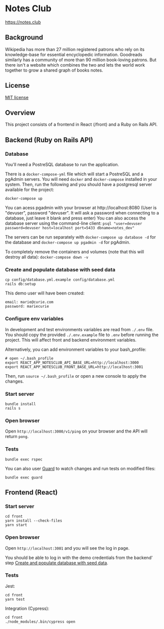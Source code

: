 # Notes Club
https://notes.club

## Background

Wikipedia has more than 27 million registered patrons who rely on its knowledge-base for essential encyclopedic information. Goodreads similarly has a community of more than 90 million book-loving patrons. But there isn't a website which combines the two and lets the world work together to grow a shared graph of books notes.

## License
[MIT license](LICENSE)

## Overview
This project consists of a frontend in React (/front) and a Ruby on Rails API.

## Backend (Ruby on Rails API)

### Database

You'll need a PostreSQL database to run the application.

There is a `docker-compose-yml` file which will start a PostreSQL and a pgAdmin servers. You will need `docker` and `docker-compose` installed in your system. Then, run the following and you should have a postgresql server available for the project:
```
docker-compose up
```

You can acess pgadmin with your browser at http://localhost:8080 (User is "devuser", password "devuser". It will ask a password when connecting to a database, just leave it blank and press enter) You can also access the database server using the command-line client: `psql "user=devuser password=devuser host=localhost port=5433 dbname=notes_dev"`

The servers can be run separately with `docker-compose up database -d` for the database and `docker-compose up pgadmin -d` for pgAdmin.

To completely remove the containers and volumes (note that this will destroy all data): `docker-compose down -v`

### Create and populate database with seed data
```
cp config/database.yml.example config/database.yml
rails db:setup
```

This demo user will have been created:
```
email: marie@curie.com
password: mariecurie
```

### Configure env variables
In development and test environments variables are read from `./.env` file. You should copy the provided `./.env.example` file to `.env`  before running the project. This will affect front and backend environment variables.

Alternatively, you can add environment variables to your bash_profile:
```
# open ~/.bash_profile
export REACT_APP_NOTESCLUB_API_BASE_URL=http://localhost:3000
export REACT_APP_NOTESCLUB_FRONT_BASE_URL=http://localhost:3001
```

Then, run `source ~/.bash_profile` or open a new console to apply the changes.

### Start server
```
bundle install
rails s
```

### Open browser

Open `http://localhost:3000/v1/ping` on your browser and the API will return `pong`.

### Tests

```
bundle exec rspec
```

You can also user [Guard](https://github.com/guard/guard) to watch changes and run tests on modified files:
```
bundle exec guard
```


## Frontend (React)

### Start server
```
cd front
yarn install --check-files
yarn start
```

### Open browser

Open `http://localhost:3001` and you will see the log in page.

You should be able to log in with the demo credentials from the backend' step [Create and populate database with seed data](https://github.com/notesclub/notesclub#create-and-populate-database-with-seed-data).

### Tests
Jest:
```
cd front
yarn test
```

Integration (Cypress):
```
cd front
./node_modules/.bin/cypress open
```
